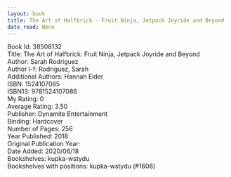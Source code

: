```yaml
---
layout: book
title: The Art of Halfbrick - Fruit Ninja, Jetpack Joyride and Beyond
date_read: None
---
```


Book Id: 38508132<br />
Title: The Art of Halfbrick: Fruit Ninja, Jetpack Joyride and Beyond<br />
Author: Sarah Rodriguez<br />
Author l-f: Rodriguez, Sarah<br />
Additional Authors: Hannah Elder<br />
ISBN: 1524107085<br />
ISBN13: 9781524107086<br />
My Rating: 0<br />
Average Rating: 3.50<br />
Publisher: Dynamite Entertainment<br />
Binding: Hardcover<br />
Number of Pages: 256<br />
Year Published: 2018<br />
Original Publication Year: <br />
Date Added: 2020/06/18<br />
Bookshelves: kupka-wstydu<br />
Bookshelves with positions: kupka-wstydu (#1606)<br />

